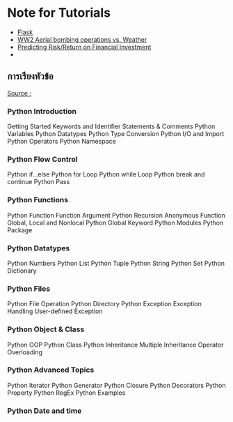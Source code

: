 Note for Tutorials 
===

- [Flask](https://www.mindphp.com/%E0%B8%9A%E0%B8%97%E0%B9%80%E0%B8%A3%E0%B8%B5%E0%B8%A2%E0%B8%99%E0%B8%AD%E0%B8%AD%E0%B8%99%E0%B9%84%E0%B8%A5%E0%B8%99%E0%B9%8C/python-framework-flask/4328-chapter-1-steps-to-writing-python-using-flask-to-render-a-form-page.html)
- [WW2 Aerial bombing operations vs. Weather](https://www.kaggle.com/gzstoyanov/ww2-aerial-bombing-operations-vs-weather)
- [Predicting Risk/Return on Financial Investment](https://www.kaggle.com/mmmarchetti/predicting-risk-return-on-financial-investment)
- 

## การเรียงหัวข้อ 
[Source :](https://www.programiz.com/python-programming/keyword-list)
### Python Introduction
Getting Started
Keywords and Identifier
Statements & Comments
Python Variables
Python Datatypes
Python Type Conversion
Python I/O and Import
Python Operators
Python Namespace

### Python Flow Control
Python if...else
Python for Loop
Python while Loop
Python break and continue
Python Pass

### Python Functions
Python Function
Function Argument
Python Recursion
Anonymous Function
Global, Local and Nonlocal
Python Global Keyword
Python Modules
Python Package

### Python Datatypes
Python Numbers
Python List
Python Tuple
Python String
Python Set
Python Dictionary

### Python Files
Python File Operation
Python Directory
Python Exception
Exception Handling
User-defined Exception

### Python Object & Class
Python OOP
Python Class
Python Inheritance
Multiple Inheritance
Operator Overloading

### Python Advanced Topics
Python Iterator
Python Generator
Python Closure
Python Decorators
Python Property
Python RegEx
Python Examples

### Python Date and time
<!--stackedit_data:
eyJoaXN0b3J5IjpbLTEzNjEzNTgyNTcsLTIyODMzNDk3NCwtNT
Q4OTI0MTc1XX0=
-->